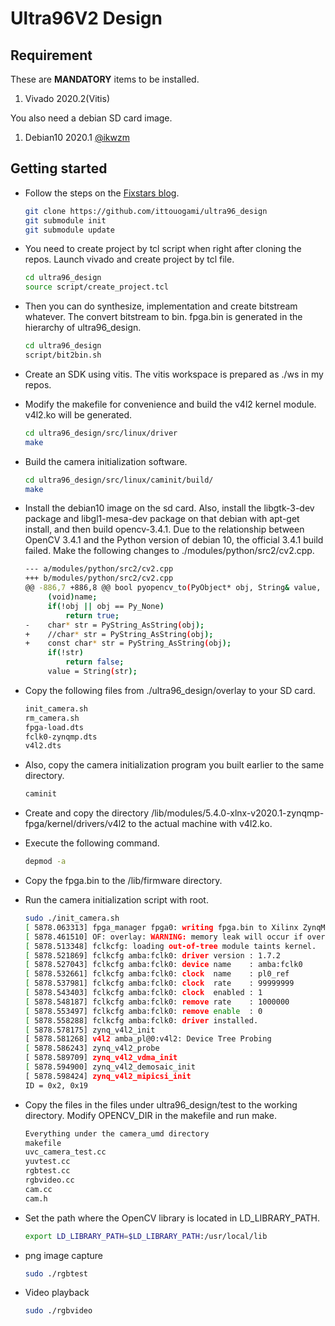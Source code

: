 # Ultra96V2 Design

## Requirement

These are **MANDATORY** items to be installed.

1. Vivado 2020.2(Vitis)

You also need a debian SD card image.
1. Debian10 2020.1 [@ikwzm](https://github.com/ikwzm/ZynqMP-FPGA-Linux) 

## Getting started

- Follow the steps on the [Fixstars blog](https://proc-cpuinfo.fixstars.com/2019/01/ultra96-linux-mipi-camera-setup/).
    ```.sh
    git clone https://github.com/ittouogami/ultra96_design
    git submodule init
    git submodule update
    ```
- You need to create project by tcl script when right after cloning the repos.
Launch vivado and create project by tcl file.

	```.sh
	cd ultra96_design
	source script/create_project.tcl
	```

- Then you can do synthesize, implementation and create bitstream whatever.
The convert bitstream to bin. fpga.bin is generated in the hierarchy of ultra96\_design.
	```bash
	cd ultra96_design
	script/bit2bin.sh 
	```

- Create an SDK using vitis.  The vitis workspace is prepared as ./ws in my repos.
- Modify the makefile for convenience and build the v4l2 kernel module. v4l2.ko will be generated.
	```.sh
	cd ultra96_design/src/linux/driver
	make
	```
- Build the camera initialization software.
	```.sh
	cd ultra96_design/src/linux/caminit/build/
	make
	```
- Install the debian10 image on the sd card. Also, install the libgtk-3-dev package and libgl1-mesa-dev package on that debian with apt-get install, and then build opencv-3.4.1. Due to the relationship between OpenCV 3.4.1 and the Python version of debian 10, the official 3.4.1 build failed. Make the following changes to ./modules/python/src2/cv2.cpp.
	```.sh
	--- a/modules/python/src2/cv2.cpp
	+++ b/modules/python/src2/cv2.cpp
	@@ -886,7 +886,8 @@ bool pyopencv_to(PyObject* obj, String& value, const char* name)
	     (void)name;
	     if(!obj || obj == Py_None)
	         return true;
	-    char* str = PyString_AsString(obj);
	+    //char* str = PyString_AsString(obj);
	+    const char* str = PyString_AsString(obj);
	     if(!str)
	         return false;
	     value = String(str);
- Copy the following files from ./ultra96_design/overlay to your SD card.
	```.sh
	init_camera.sh
	rm_camera.sh
	fpga-load.dts
	fclk0-zynqmp.dts
	v4l2.dts
	```
- Also, copy the camera initialization program you built earlier to the same directory.
	```.sh
	caminit
	```
- Create and copy the directory /lib/modules/5.4.0-xlnx-v2020.1-zynqmp-fpga/kernel/drivers/v4l2 to the actual machine with v4l2.ko.
- Execute the following command.
	```.sh
	depmod -a
	```
- Copy the fpga.bin to the /lib/firmware directory.
- Run the camera initialization script with root.
	```.sh
	sudo ./init_camera.sh
	[ 5878.063313] fpga_manager fpga0: writing fpga.bin to Xilinx ZynqMP FPGA Manager
	[ 5878.461510] OF: overlay: WARNING: memory leak will occur if overlay removed, property: /fpga-full/firmware-name
	[ 5878.513348] fclkcfg: loading out-of-tree module taints kernel.
	[ 5878.521869] fclkcfg amba:fclk0: driver version : 1.7.2
	[ 5878.527043] fclkcfg amba:fclk0: device name    : amba:fclk0
	[ 5878.532661] fclkcfg amba:fclk0: clock  name    : pl0_ref
	[ 5878.537981] fclkcfg amba:fclk0: clock  rate    : 99999999
	[ 5878.543403] fclkcfg amba:fclk0: clock  enabled : 1
	[ 5878.548187] fclkcfg amba:fclk0: remove rate    : 1000000
	[ 5878.553497] fclkcfg amba:fclk0: remove enable  : 0
	[ 5878.558288] fclkcfg amba:fclk0: driver installed.
	[ 5878.578175] zynq_v4l2_init
	[ 5878.581268] v4l2 amba_pl@0:v4l2: Device Tree Probing
	[ 5878.586243] zynq_v4l2_probe
	[ 5878.589709] zynq_v4l2_vdma_init
	[ 5878.594900] zynq_v4l2_demosaic_init
	[ 5878.598424] zynq_v4l2_mipicsi_init
	ID = 0x2, 0x19
	```
- Copy the files in the files under ultra96_design/test to the working directory. Modify OPENCV_DIR in the makefile and run make.
	```.sh
	Everything under the camera_umd directory
	makefile
	uvc_camera_test.cc
	yuvtest.cc
	rgbtest.cc
	rgbvideo.cc
	cam.cc
	cam.h
	```
- Set the path where the OpenCV library is located in LD_LIBRARY_PATH.
	```.sh
	export LD_LIBRARY_PATH=$LD_LIBRARY_PATH:/usr/local/lib
	```
- png image capture
	```.sh
	sudo ./rgbtest
	```
- Video playback 
	```.sh
	sudo ./rgbvideo
	```

